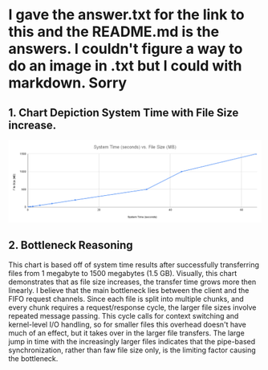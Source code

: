 # I gave the answer.txt for the link to this and the README.md is the answers. I couldn't figure a way to do an image in .txt but I could with markdown. Sorry

## 1. Chart Depiction System Time with File Size increase.

![Comparison Chart](System_Time_vs_File_Size.png "System Time vs. File Size Chart")

## 2. Bottleneck Reasoning
This chart is based off of system time results after successfully transferring files from 1 megabyte to 1500 megabytes (1.5 GB). Visually, this chart demonstrates that as file size increases, the transfer time grows more then linearly. I believe that the main bottleneck lies between the client and the FIFO request channels. Since each file is split into multiple chunks, and every chunk requires a request/response cycle, the larger file sizes involve repeated message passing. This cycle calls for context switching and kernel-level I/O handling, so for smaller files this overhead doesn't have much of an effect, but it takes over in the larger file transfers. The large jump in time with the increasingly larger files indicates that the pipe-based synchronization, rather than faw file size only, is the limiting factor causing the bottleneck.



